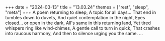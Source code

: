 +++
date = "2024-03-13"
title = "13.03.24"
themes = ["rest", "sleep", "meta"]
+++
A poem returning to sleep,
A topic for all days...
That end in tumbles down to duvets,
And quiet contemplation in the night,
Eyes closed... or open in the dark,
All's same in this returning land,
Yet tired whispers ring like wind-chimes,
A gentle call to turn in quick,
That crashes into raucous harmony,
And then to silence urging you the same.
...
